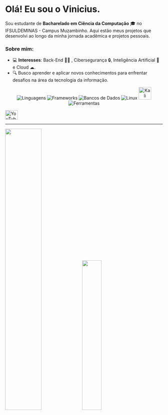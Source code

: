 # Olá! Eu sou o Vinicius.

Sou estudante de **Bacharelado em Ciência da Computação** 🎓 no IFSULDEMINAS - Campus Muzambinho. Aqui estão meus projetos que desenvolvi ao longo da minha jornada acadêmica e projetos pessoais.

### Sobre mim:
- 💻 **Interesses**: Back-End 👨‍💻 , Cibersegurança 🔒, Inteligência Artificial 🤖 e Cloud ☁.
- 🔍 Busco aprender e aplicar novos conhecimentos para enfrentar desafios na área da tecnologia da informação.

<div align="center"> <!-- Linguagens --> <img src="https://skillicons.dev/icons?i=python,cpp,java,php" alt="Linguagens" /> <!-- Frameworks --> <img src="https://skillicons.dev/icons?i=django,bootstrap,laravel" alt="Frameworks" /> <!-- Bancos de Dados --> <img src="https://skillicons.dev/icons?i=mysql,postgres" alt="Bancos de Dados" /> <!-- Sistemas Operacionais --> <img src="https://skillicons.dev/icons?i=linux" alt="Linux" /> <img src="https://upload.wikimedia.org/wikipedia/commons/2/2b/Kali-dragon-icon.svg" width="40" height="40" alt="Kali Linux" /> <!-- Ferramentas --> <img src="https://skillicons.dev/icons?i=git" alt="Ferramentas" /> </div>

<p>
  <a href="https://youtube.com/@viniciuslima384f?si=t1pY2vIhrUSQbm5N" target="blank">
    <img
      align="center"
      src="https://raw.githubusercontent.com/rahuldkjain/github-profile-readme-generator/master/src/images/icons/Social/youtube.svg"
      alt="YouTube"
      height="30"
      width="40"
    />
  </a>
</p>

---

<div align="left">
  <img src="https://github-readme-stats.vercel.app/api?username=ViniciusH97&show_icons=true&theme=dark" width="48%" />
  <img src="https://github-readme-stats.vercel.app/api/top-langs?username=viniciush97&show_icons=true&locale=en&layout=compact&theme=dark" width="35%" />
</div>
